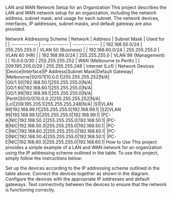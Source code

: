 LAN and WAN Network Setup for an Organization
This project describes the LAN and WAN network setup for an organization, including the network address, subnet mask, and usage for each subnet. The network devices, interfaces, IP addresses, subnet masks, and default gateway are also provided.

Network Addressing Scheme
| Network | Address |	Subnet Mask |	Used for |
| ------------- | ------------- | ------------- |
| 192.168.50.0/24 | 255.255.255.0 | VLAN 50 (Business) |
| 192.168.60.0/24 | 255.255.255.0 | VLAN 60 (HR) |
| 192.168.99.0/24 | 255.255.255.0 | VLAN 99 (Management) |
| 10.0.0.0/30 | 255.255.255.252 | WAN (Melbourne to Perth) |
| 209.195.205.0/29 | 255.255.255.248 | Internet (Lo1) |
Network Devices
|Device|Interface|IP Address|Subnet Mask|Default Gateway|
|Melbourne|S0/0/1|10.0.0.1|255.255.255.252|N/A|
|G0/1.50|192.168.50.1|255.255.255.0|N/A|
|G0/1.60|192.168.60.1|255.255.255.0|N/A|
|G0/1.99|192.168.99.1|255.255.255.0|N/A|
|Perth|S0/0/0|10.0.0.2|255.255.255.252|N/A|
|Lo1|209.195.205.1|255.255.255.248|N/A|
|S1|VLAN 99|192.168.99.11|255.255.255.0|192.168.99.1|
|S2|VLAN 99|192.168.99.12|255.255.255.0|192.168.99.1|
|PC-A|NIC|192.168.50.2|255.255.255.0|192.168.50.1|
|PC-B|NIC|192.168.50.3|255.255.255.0|192.168.50.1|
|PC-C|NIC|192.168.60.2|255.255.255.0|192.168.60.1|
|PC-D|NIC|192.168.50.4|255.255.255.0|192.168.50.1|
|PC-E|NIC|192.168.60.3|255.255.255.0|192.168.60.1|
How to Use
This project provides a simple example of a LAN and WAN network for an organization using the IP addressing scheme outlined in the table. To use this project, simply follow the instructions below:

Set up the devices according to the IP addressing scheme outlined in the table above.
Connect the devices together as shown in the diagram.
Configure the devices with the appropriate IP addresses and default gateways.
Test connectivity between the devices to ensure that the network is functioning correctly.
